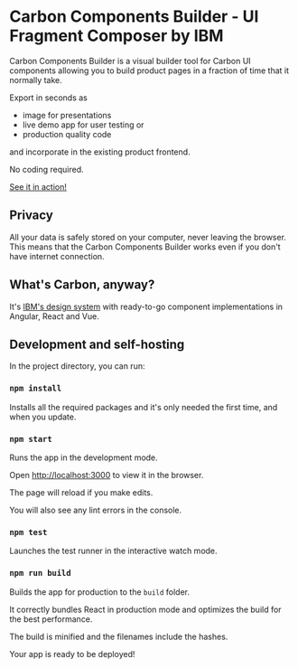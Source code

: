 # Carbon Components Builder - UI Fragment Composer by IBM

Carbon Components Builder is a visual builder tool for Carbon UI components allowing you to
build product pages in a fraction of time that it normally take.

Export in seconds as

* image for presentations
* live demo app for user testing or
* production quality code

and incorporate in the existing product frontend.

No coding required.

[See it in action!](https://ibm.github.io/carbon-components-builder/)

## Privacy

All your data is safely stored on your computer, never leaving the browser.
This means that the Carbon Components Builder works even if you don't have internet connection.

## What's Carbon, anyway?

It's [IBM's design system](https://www.carbondesignsystem.com/) with ready-to-go component implementations
in Angular, React and Vue.

## Development and self-hosting

In the project directory, you can run:

### `npm install`

Installs all the required packages and it's only needed the first time, and when you update.

### `npm start`

Runs the app in the development mode.

Open [http://localhost:3000](http://localhost:3000) to view it in the browser.

The page will reload if you make edits.

You will also see any lint errors in the console.

### `npm test`

Launches the test runner in the interactive watch mode.

### `npm run build`

Builds the app for production to the `build` folder.

It correctly bundles React in production mode and optimizes the build for the best performance.

The build is minified and the filenames include the hashes.

Your app is ready to be deployed!
